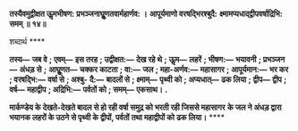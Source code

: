 **तस्यैवमुद्वीक्षत ऊॢमभीषण:** **प्रभञ्जनाघूॢणतवार्महार्णव: ।** **आपूर्यमाणो वरषद्भिरश्बुदै:** **क्ष्मामप्यधाद्द्वीपवर्षाद्रिभि: समम् ॥ १४॥** 

शब्दार्थ **** 

**तस्य—** **जब वे** **; एवम्—** **इस तरह** **; उद्वीक्षत:—** **देख रहे थे** **; ऊॢम—** **लहरें** **; भीषण:—** **भयावनी** **; प्रभञ्जन—** **अंधड़ से** **;** **आघूॢणत—** **चक्कर काटता** **; वा:—** **जल** **; महा-अर्णव:—** **महासागर** **; आपूर्यमान:—** **भर कर** **; वरषद्भि:—** **वर्षा से** **; अश्बु-** **दै:—** **बादलों से** **; क्ष्माम्—** **पृथ्वी को** **; अप्यधात्—** **ढक लिया** **; द्वीप—** **द्वीप** **; वर्ष—** **महाद्वीप** **; अद्रिभि:—** **पर्वतों को** **; समम्—** **एकसाथ।** **.** 

**मार्कण्डेय के देखते-देखते बादल से हो रही वर्षा समुद्र को भरती रही जिससे महासागर** **के जल ने अंधड़ द्वारा भयानक लहरों के उठने से पृथ्वी के द्वीपों, पर्वतों तथा महाद्वीपों को** **ढक लिया।** **** 